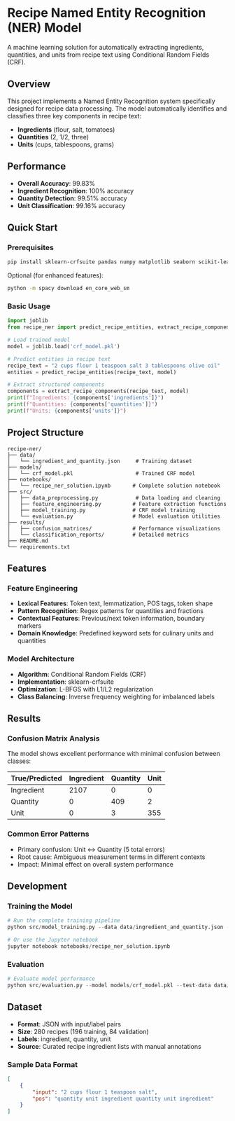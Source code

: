 # Recipe Named Entity Recognition (NER) Model

A machine learning solution for automatically extracting ingredients, quantities, and units from recipe text using Conditional Random Fields (CRF).

## Overview

This project implements a Named Entity Recognition system specifically designed for recipe data processing. The model automatically identifies and classifies three key components in recipe text:

- **Ingredients** (flour, salt, tomatoes)
- **Quantities** (2, 1/2, three)  
- **Units** (cups, tablespoons, grams)

## Performance

- **Overall Accuracy**: 99.83%
- **Ingredient Recognition**: 100% accuracy
- **Quantity Detection**: 99.51% accuracy
- **Unit Classification**: 99.16% accuracy

## Quick Start

### Prerequisites

```bash
pip install sklearn-crfsuite pandas numpy matplotlib seaborn scikit-learn
```

Optional (for enhanced features):
```bash
python -m spacy download en_core_web_sm
```

### Basic Usage

```python
import joblib
from recipe_ner import predict_recipe_entities, extract_recipe_components

# Load trained model
model = joblib.load('crf_model.pkl')

# Predict entities in recipe text
recipe_text = "2 cups flour 1 teaspoon salt 3 tablespoons olive oil"
entities = predict_recipe_entities(recipe_text, model)

# Extract structured components
components = extract_recipe_components(recipe_text, model)
print(f"Ingredients: {components['ingredients']}")
print(f"Quantities: {components['quantities']}")  
print(f"Units: {components['units']}")
```

## Project Structure

```
recipe-ner/
├── data/
│   └── ingredient_and_quantity.json     # Training dataset
├── models/
│   └── crf_model.pkl                    # Trained CRF model
├── notebooks/
│   └── recipe_ner_solution.ipynb       # Complete solution notebook
├── src/
│   ├── data_preprocessing.py            # Data loading and cleaning
│   ├── feature_engineering.py          # Feature extraction functions
│   ├── model_training.py               # CRF model training
│   └── evaluation.py                   # Model evaluation utilities
├── results/
│   ├── confusion_matrices/             # Performance visualizations
│   └── classification_reports/         # Detailed metrics
├── README.md
└── requirements.txt
```

## Features

### Feature Engineering
- **Lexical Features**: Token text, lemmatization, POS tags, token shape
- **Pattern Recognition**: Regex patterns for quantities and fractions
- **Contextual Features**: Previous/next token information, boundary markers
- **Domain Knowledge**: Predefined keyword sets for culinary units and quantities

### Model Architecture
- **Algorithm**: Conditional Random Fields (CRF)
- **Implementation**: sklearn-crfsuite
- **Optimization**: L-BFGS with L1/L2 regularization
- **Class Balancing**: Inverse frequency weighting for imbalanced labels

## Results

### Confusion Matrix Analysis
The model shows excellent performance with minimal confusion between classes:

| True/Predicted | Ingredient | Quantity | Unit |
|----------------|------------|----------|------|
| Ingredient     | 2107       | 0        | 0    |
| Quantity       | 0          | 409      | 2    |
| Unit           | 0          | 3        | 355  |

### Common Error Patterns
- Primary confusion: Unit ↔ Quantity (5 total errors)
- Root cause: Ambiguous measurement terms in different contexts
- Impact: Minimal effect on overall system performance

## Development

### Training the Model

```python
# Run the complete training pipeline
python src/model_training.py --data data/ingredient_and_quantity.json --output models/crf_model.pkl

# Or use the Jupyter notebook
jupyter notebook notebooks/recipe_ner_solution.ipynb
```

### Evaluation

```python
# Evaluate model performance
python src/evaluation.py --model models/crf_model.pkl --test-data data/test_recipes.json
```

## Dataset

- **Format**: JSON with input/label pairs
- **Size**: 280 recipes (196 training, 84 validation)
- **Labels**: ingredient, quantity, unit
- **Source**: Curated recipe ingredient lists with manual annotations

### Sample Data Format
```json
[
    {
        "input": "2 cups flour 1 teaspoon salt",
        "pos": "quantity unit ingredient quantity unit ingredient"
    }
]
```
